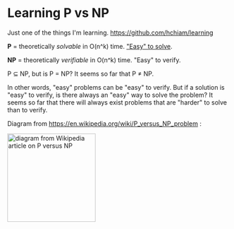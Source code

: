 # Learning P vs NP

Just one of the things I'm learning. <https://github.com/hchiam/learning>

**P** = theoretically _solvable_ in O(n^k) time. ["Easy" to solve](https://en.wikipedia.org/wiki/P_versus_NP_problem#Does_P_mean_%22easy%22?).

**NP** = theoretically _verifiable_ in O(n^k) time. "Easy" to verify.

P ⊆ NP, but is P = NP? It seems so far that P ≠ NP.

In other words, "easy" problems can be "easy" to verify. But if a solution is "easy" to verify, is there always an "easy" way to solve the problem? It seems so far that there will always exist problems that are "harder" to solve than to verify.

Diagram from <https://en.wikipedia.org/wiki/P_versus_NP_problem> :

<img alt="diagram from Wikipedia article on P versus NP" title="diagram from Wikipedia article on P versus NP" src="https://upload.wikimedia.org/wikipedia/commons/a/a0/P_np_np-complete_np-hard.svg" height="200" data-licence-info="https://commons.wikimedia.org/wiki/File:P_np_np-complete_np-hard.svg">
